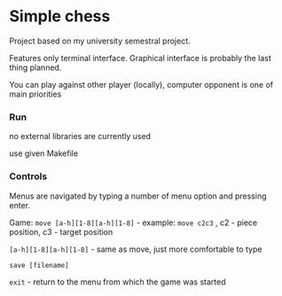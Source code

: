 # Simple chess

Project based on my university semestral project.

Features only terminal interface. Graphical interface is probably the last thing planned.

You can play against other player (locally), computer opponent is one of main priorities


### Run
no external libraries are currently used

use given Makefile

### Controls
Menus are navigated by typing a number of menu option and pressing enter.

Game:
  `move [a-h][1-8][a-h][1-8]` - example: `move c2c3` , c2 - piece position, c3 - target position
  
  `[a-h][1-8][a-h][1-8]` - same as move, just more comfortable to type
  
  `save [filename]`
  
  `exit` - return to the menu from which the game was started
